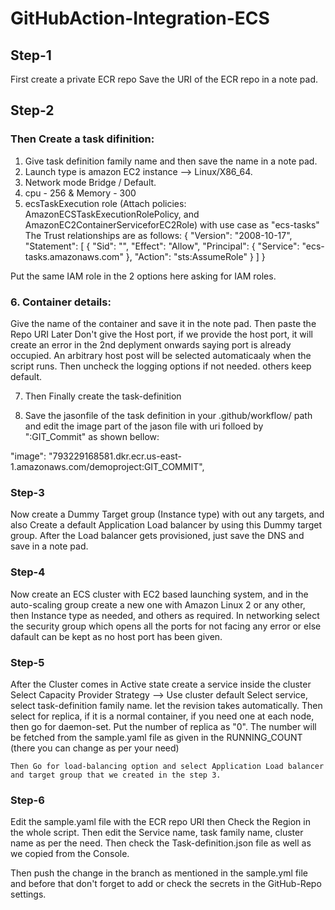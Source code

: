 # GitHubAction-Integration-ECS

## Step-1
First create a private ECR repo
Save the URI of the ECR repo in a note pad.

## Step-2
### Then Create a task difinition:
1. Give task definition family name and then save the name in a note pad.
2. Launch type is amazon EC2 instance --> Linux/X86_64.
3. Network mode Bridge / Default.
4. cpu - 256 & Memory - 300
5. ecsTaskExecution role (Attach policies: AmazonECSTaskExecutionRolePolicy, and AmazonEC2ContainerServiceforEC2Role) with use case as "ecs-tasks"
The Trust relationships are as follows:
{
    "Version": "2008-10-17",
    "Statement": [
        {
            "Sid": "",
            "Effect": "Allow",
            "Principal": {
                "Service": "ecs-tasks.amazonaws.com"
            },
            "Action": "sts:AssumeRole"
        }
    ]
}

Put the same IAM role in the 2 options here asking for IAM roles.

### 6. Container details:
Give the name of the container and save it in the note pad.
Then paste the Repo URI
Later Don't give the Host port, if we provide the host port, it will create an error in the 2nd deplyment onwards saying port is already occupied.
An arbitrary host post will be selected automaticaaly when the script runs.
Then uncheck the logging options if not needed.
others keep default.

7. Then Finally create the task-definition

8. Save the jasonfile of the task definition in your .github/workflow/ path and edit the image part of the jason file with uri folloed by ":GIT_Commit" as shown bellow:

"image": "793229168581.dkr.ecr.us-east-1.amazonaws.com/demoproject:GIT_COMMIT",

### Step-3
Now create a Dummy Target group (Instance type) with out any targets, and also Create a default Application Load balancer by using this Dummy target group. After the Load balancer gets provisioned, just save the DNS and save in a note pad.

### Step-4
Now create an ECS cluster with EC2 based launching system, and in the auto-scaling group create a new one
with Amazon Linux 2 or any other, then Instance type as needed, and others as required.
In networking select the security group which opens all the ports for not facing any error or else dafault can be kept as no host port has been given.

### Step-5
After the Cluster comes in Active state create a service inside the cluster
    Select Capacity Provider Strategy --> Use cluster default
    Select service, select task-definition family name. let the revision takes automatically.
    Then select for replica, if it is a normal container, if you need one at each node, then go for daemon-set.
    Put the number of replica as "0". The number will be fetched from the sample.yaml file as given in the RUNNING_COUNT (there you can change as per your need)

    Then Go for load-balancing option and select Application Load balancer and target group that we created in the step 3.

### Step-6
Edit the sample.yaml file with the ECR repo URI
then Check the Region in the whole script.
Then edit the Service name, task family name, cluster name as per the need.
Then check the Task-definition.json file as well as we copied from the Console.

Then push the change in the branch as mentioned in the sample.yml file and before that don't forget to add or check the secrets in the GitHub-Repo settings.